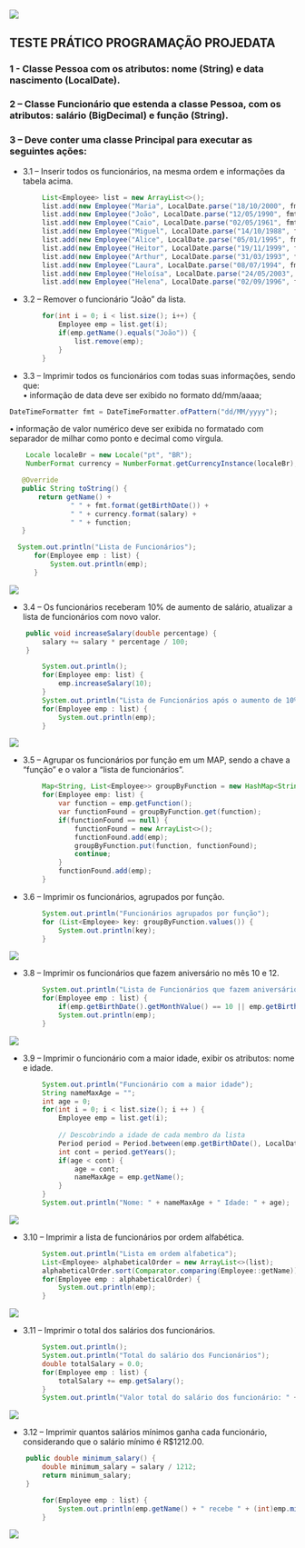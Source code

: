  # ![](https://encrypted-tbn0.gstatic.com/images?q=tbn:ANd9GcRvyvnSVHE7fbUji89jf-7CbZkQnMUXoU2gS4bc3CQRqEI7lN_h2KYJF4dntrFfZuS95fc&usqp=CAU) 

## TESTE PRÁTICO PROGRAMAÇÃO PROJEDATA

### 1  - Classe Pessoa com os atributos: nome (String) e data nascimento (LocalDate).

### 2 – Classe Funcionário que estenda a classe Pessoa, com os atributos: salário (BigDecimal) e função (String).

### 3 – Deve conter uma classe Principal para executar as seguintes ações:
* 3.1 – Inserir todos os funcionários, na mesma ordem e informações da tabela acima.
```Java 
		List<Employee> list = new ArrayList<>(); 
		list.add(new Employee("Maria", LocalDate.parse("18/10/2000", fmt), 2009.44, "Operador"));
		list.add(new Employee("João", LocalDate.parse("12/05/1990", fmt), 2284.38, "Operador"));
		list.add(new Employee("Caio", LocalDate.parse("02/05/1961", fmt), 9836.14, "Coordenador"));
		list.add(new Employee("Miguel", LocalDate.parse("14/10/1988", fmt), 19116.88, "Diretor"));
		list.add(new Employee("Alice", LocalDate.parse("05/01/1995", fmt), 2234.68, "Recepcionista"));
		list.add(new Employee("Heitor", LocalDate.parse("19/11/1999", fmt), 1582.72, "Operador"));
		list.add(new Employee("Arthur", LocalDate.parse("31/03/1993", fmt), 4071.84, "Contador"));
		list.add(new Employee("Laura", LocalDate.parse("08/07/1994", fmt), 3017.45, "Gerente"));
		list.add(new Employee("Heloísa", LocalDate.parse("24/05/2003", fmt), 1606.85, "Eletrecista"));
		list.add(new Employee("Helena", LocalDate.parse("02/09/1996", fmt), 2799.93, "Gerente"));
 ```

* 3.2 – Remover o funcionário “João” da lista.
```Java
		for(int i = 0; i < list.size(); i++) {
			Employee emp = list.get(i);
			if(emp.getName().equals("João")) {
				list.remove(emp);
			}
		}
```

* 3.3 – Imprimir todos os funcionários com todas suas informações, sendo que:<br>
 • informação de data deve ser exibido no formato dd/mm/aaaa;<br>
 ```Java
 DateTimeFormatter fmt = DateTimeFormatter.ofPattern("dd/MM/yyyy");
 ```
• informação de valor numérico deve ser exibida no formatado com separador de milhar como ponto e decimal como vírgula. 
```Java
	Locale localeBr = new Locale("pt", "BR");
	NumberFormat currency = NumberFormat.getCurrencyInstance(localeBr);
 ```
 ```Java
 	@Override
	public String toString() {
		return getName() + 
				" " + fmt.format(getBirthDate()) + 
				" " + currency.format(salary) + 
				" " + function;
	}
  ```
  
  ```Java
  	System.out.println("Lista de Funcionários");
		for(Employee emp : list) {
			System.out.println(emp);
		}
 ```
 ![](https://github.com/diegoguedes91/projedata/blob/main/img/lista_de_funcionarios.JPG)

* 3.4 – Os funcionários receberam 10% de aumento de salário, atualizar a lista de funcionários com novo valor.
```Java
	public void increaseSalary(double percentage) {
		salary += salary * percentage / 100; 
	}
```
```Java
		System.out.println();
		for(Employee emp: list) {
			emp.increaseSalary(10);
		}
		System.out.println("Lista de Funcionários após o aumento de 10%");
		for(Employee emp : list) {
			System.out.println(emp);
		}
 ```
 ![](https://github.com/diegoguedes91/projedata/blob/main/img/lista_apos_aumento.JPG)
 
* 3.5 – Agrupar os funcionários por função em um MAP, sendo a chave a “função” e o valor a “lista de funcionários”.
```Java
		Map<String, List<Employee>> groupByFunction = new HashMap<String, List<Employee>>();
		for(Employee emp: list) {
			var function = emp.getFunction();
			var functionFound = groupByFunction.get(function);
			if(functionFound == null) {
				functionFound = new ArrayList<>();
				functionFound.add(emp); 
				groupByFunction.put(function, functionFound);
				continue; 
			}
			functionFound.add(emp);
		}
```
* 3.6 – Imprimir os funcionários, agrupados por função.
```Java
		System.out.println("Funcionários agrupados por função");
        for (List<Employee> key: groupByFunction.values()) {
            System.out.println(key);
        }
```
![](https://github.com/diegoguedes91/projedata/blob/main/img/por_funcao.JPG)
* 3.8 – Imprimir os funcionários que fazem aniversário no mês 10 e 12.
```Java
		System.out.println("Lista de Funcionários que fazem aniversário no mês 10 e 12");
		for(Employee emp : list) {
			if(emp.getBirthDate().getMonthValue() == 10 || emp.getBirthDate().getMonthValue() == 12)
			System.out.println(emp);
		}
```
![](https://github.com/diegoguedes91/projedata/blob/main/img/aniversario_10_12.JPG)
* 3.9 – Imprimir o funcionário com a maior idade, exibir os atributos: nome e idade.
```Java
		System.out.println("Funcionário com a maior idade");
		String nameMaxAge = ""; 
		int age = 0; 
		for(int i = 0; i < list.size(); i ++ ) {
			Employee emp = list.get(i);
			
			// Descobrindo a idade de cada membro da lista
			Period period = Period.between(emp.getBirthDate(), LocalDate.now());
			int cont = period.getYears(); 
			if(age < cont) {
				age = cont; 
				nameMaxAge = emp.getName();
			}
		}
		System.out.println("Nome: " + nameMaxAge + " Idade: " + age);
```
![](https://github.com/diegoguedes91/projedata/blob/main/img/maior_idade.JPG)
* 3.10 – Imprimir a lista de funcionários por ordem alfabética.
```Java
		System.out.println("Lista em ordem alfabetica");
		List<Employee> alphabeticalOrder = new ArrayList<>(list); 
		alphabeticalOrder.sort(Comparator.comparing(Employee::getName));
		for(Employee emp : alphabeticalOrder) {
			System.out.println(emp);
		}
```
![](https://github.com/diegoguedes91/projedata/blob/main/img/ordem_alfabetica.JPG)
* 3.11 – Imprimir o total dos salários dos funcionários.
```Java
		System.out.println();
		System.out.println("Total do salário dos Funcionários");
		double totalSalary = 0.0; 
		for(Employee emp : list) {
			totalSalary += emp.getSalary(); 
		}
		System.out.println("Valor total do salário dos funcionário: " + currency.format(totalSalary));
 ```
   ![](https://github.com/diegoguedes91/projedata/blob/main/img/total.JPG)

* 3.12 – Imprimir quantos salários mínimos ganha cada funcionário, considerando que o salário mínimo é R$1212.00.
```Java
	public double minimum_salary() {
		double minimum_salary = salary / 1212;
		return minimum_salary;
	}  
```
```Java
		for(Employee emp : list) {
			System.out.println(emp.getName() + " recebe " + (int)emp.minimum_salary() + " salário(s) mínimo");
		}
```
![](https://github.com/diegoguedes91/projedata/blob/main/img/salario_minimo.JPG)
